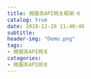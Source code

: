 ```yaml
---
title: 微服务API网关框架-6
catalog: true
date: 2018-12-20 11:40:48
subtitle:
header-img: "Demo.png"
tags:
- 微服务API网关
catagories:
- 微服务API网关
---
```

